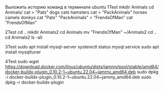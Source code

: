 Выложить историю команд в терминале ubuntu
1Test
mkdir Animals
cd Animals/
cat > "Pats"
dogs
cats
hamsters
cat > "PackAnimals"
horses
camels
donkys
cat "Pats" "PackAnimals" > "FrendsOfMan"
cat "FrendsOfMan"

2Test
cd ..
mkdir Animals2
cd Animals
mv "FrendsOfMan" ~/Animals2
cd ..
cd Animals2
ls -ali

3Test
sudo apt install mysql-server
systemctl status mysql.service
sudo apt install mysqltuner

4Test
sudo wget https://download.docker.com/linux/ubuntu/dists/jammy/pool/stable/amd64/docker-buildx-plugin_0.10.2-1~ubuntu.22.04~jammy_amd64.deb
sudo dpkg -i docker-buildx-plugin_0.10.2-1~ubuntu.22.04~jammy_amd64.deb
sudo dpkg -r docker-buildx-plugin
